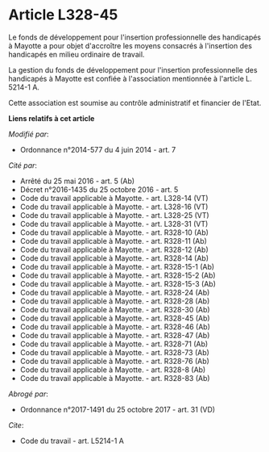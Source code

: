 # Article L328-45

Le fonds de développement pour l'insertion professionnelle des handicapés à Mayotte a pour objet d'accroître les moyens
consacrés à l'insertion des handicapés en milieu ordinaire de travail. 

La gestion du fonds de développement pour l'insertion professionnelle des handicapés à Mayotte est confiée à l'association
mentionnée à l'article L. 5214-1 A.

Cette association est soumise au contrôle administratif et financier de l'Etat.

**Liens relatifs à cet article**

_Modifié par_:

  - Ordonnance n°2014-577 du 4 juin 2014 - art. 7

_Cité par_:

  - Arrêté du 25 mai 2016 - art. 5 (Ab)
  - Décret n°2016-1435 du 25 octobre 2016 - art. 5
  - Code du travail applicable à Mayotte. - art. L328-14 (VT)
  - Code du travail applicable à Mayotte. - art. L328-16 (VT)
  - Code du travail applicable à Mayotte. - art. L328-25 (VT)
  - Code du travail applicable à Mayotte. - art. L328-31 (VT)
  - Code du travail applicable à Mayotte. - art. R328-10 (Ab)
  - Code du travail applicable à Mayotte. - art. R328-11 (Ab)
  - Code du travail applicable à Mayotte. - art. R328-12 (Ab)
  - Code du travail applicable à Mayotte. - art. R328-14 (Ab)
  - Code du travail applicable à Mayotte. - art. R328-15-1 (Ab)
  - Code du travail applicable à Mayotte. - art. R328-15-2 (Ab)
  - Code du travail applicable à Mayotte. - art. R328-15-3 (Ab)
  - Code du travail applicable à Mayotte. - art. R328-24 (Ab)
  - Code du travail applicable à Mayotte. - art. R328-28 (Ab)
  - Code du travail applicable à Mayotte. - art. R328-30 (Ab)
  - Code du travail applicable à Mayotte. - art. R328-45 (Ab)
  - Code du travail applicable à Mayotte. - art. R328-46 (Ab)
  - Code du travail applicable à Mayotte. - art. R328-47 (Ab)
  - Code du travail applicable à Mayotte. - art. R328-71 (Ab)
  - Code du travail applicable à Mayotte. - art. R328-73 (Ab)
  - Code du travail applicable à Mayotte. - art. R328-76 (Ab)
  - Code du travail applicable à Mayotte. - art. R328-8 (Ab)
  - Code du travail applicable à Mayotte. - art. R328-83 (Ab)

_Abrogé par_:

  - Ordonnance n°2017-1491 du 25 octobre 2017 - art. 31 (VD)

_Cite_:

  - Code du travail - art. L5214-1 A
